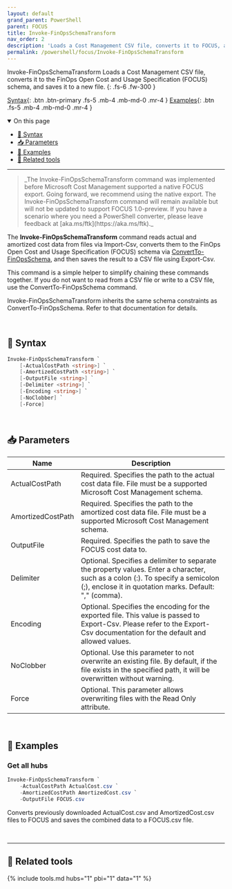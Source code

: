 ```yaml
---
layout: default
grand_parent: PowerShell
parent: FOCUS
title: Invoke-FinOpsSchemaTransform
nav_order: 2
description: 'Loads a Cost Management CSV file, converts it to FOCUS, and saves it to a new file'
permalink: /powershell/focus/Invoke-FinOpsSchemaTransform
---
```


<span class="fs-9 d-block mb-4">Invoke-FinOpsSchemaTransform</span>
Loads a Cost Management CSV file, converts it to the FinOps Open Cost and Usage Specification (FOCUS) schema, and saves it to a new file.
{: .fs-6 .fw-300 }

[Syntax](#-syntax){: .btn .btn-primary .fs-5 .mb-4 .mb-md-0 .mr-4 }
[Examples](#-examples){: .btn .fs-5 .mb-4 .mb-md-0 .mr-4 }

<details open markdown="1">
   <summary class="fs-2 text-uppercase">On this page</summary>

- [🧮 Syntax](#-syntax)
- [📥 Parameters](#-parameters)
- [🌟 Examples](#-examples)
- [🧰 Related tools](#-related-tools)

</details>

---

<blockquote class="warning" markdown="1">
    _The Invoke-FinOpsSchemaTransform command was implemented before Microsoft Cost Management supported a native FOCUS export. Going forward, we recommend using the native export. The Invoke-FinOpsSchemaTransform command will remain available but will not be updated to support FOCUS 1.0-preview. If you have a scenario where you need a PowerShell converter, please leave feedback at [aka.ms/ftk](https://aka.ms/ftk)._
</blockquote>

The **Invoke-FinOpsSchemaTransform** command reads actual and amortized cost data from files via Import-Csv, converts them to the FinOps Open Cost and Usage Specification (FOCUS) schema via [ConvertTo-FinOpsSchema](./ConvertTo-FinOpsSchema.md), and then saves the result to a CSV file using Export-Csv.

This command is a simple helper to simplify chaining these commands together. If you do not want to read from a CSV file or write to a CSV file, use the ConvertTo-FinOpsSchema command.

Invoke-FinOpsSchemaTransform inherits the same schema constraints as ConvertTo-FinOpsSchema. Refer to that documentation for details.

<br>

## 🧮 Syntax

```powershell
Invoke-FinOpsSchemaTransform `
    [-ActualCostPath <string>] `
    [-AmortizedCostPath <string>] `
    [-OutputFile <string>] `
    [-Delimiter <string>] `
    [-Encoding <string>] `
    [-NoClobber] `
    [-Force]
```

<br>

## 📥 Parameters

| Name              | Description                                                                                                                                                                               |
| ----------------- | ----------------------------------------------------------------------------------------------------------------------------------------------------------------------------------------- |
| ActualCostPath    | Required. Specifies the path to the actual cost data file. File must be a supported Microsoft Cost Management schema.                                                                     |
| AmortizedCostPath | Required. Specifies the path to the amortized cost data file. File must be a supported Microsoft Cost Management schema.                                                                  |
| OutputFile        | Required. Specifies the path to save the FOCUS cost data to.                                                                                                                              |
| Delimiter         | Optional. Specifies a delimiter to separate the property values. Enter a character, such as a colon (:). To specify a semicolon (;), enclose it in quotation marks. Default: "," (comma). |
| Encoding          | Optional. Specifies the encoding for the exported file. This value is passed to Export-Csv. Please refer to the Export-Csv documentation for the default and allowed values.              |
| NoClobber         | Optional. Use this parameter to not overwrite an existing file. By default, if the file exists in the specified path, it will be overwritten without warning.                             |
| Force             | Optional. This parameter allows overwriting files with the Read Only attribute.                                                                                                           |

<br>

## 🌟 Examples

### Get all hubs

```powershell
Invoke-FinOpsSchemaTransform `
    -ActualCostPath ActualCost.csv `
    -AmortizedCostPath AmortizedCost.csv `
    -OutputFile FOCUS.csv
```

Converts previously downloaded ActualCost.csv and AmortizedCost.csv files to FOCUS and saves the combined data to a FOCUS.csv file.

<br>

---

## 🧰 Related tools

{% include tools.md hubs="1" pbi="1" data="1" %}

<br>
